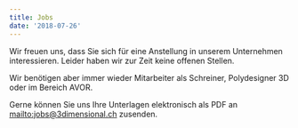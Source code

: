 ```yaml
---
title: Jobs
date: '2018-07-26'
---
```

Wir freuen uns, dass Sie sich für eine Anstellung in unserem Unternehmen interessieren. Leider haben wir zur Zeit keine offenen Stellen.

Wir benötigen aber immer wieder Mitarbeiter als Schreiner, Polydesigner 3D oder im Bereich AVOR.

Gerne können Sie uns Ihre Unterlagen elektronisch als PDF an <mailto:jobs@3dimensional.ch> zusenden.
